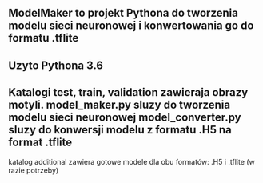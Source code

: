 ModelMaker to projekt Pythona do tworzenia modelu sieci neuronowej i konwertowania go do formatu .tflite
----------------------------------------------------------------------------------------------------------------
Uzyto Pythona 3.6
----------------------------------------------------------------------------------------------------------------
Katalogi test, train, validation zawieraja obrazy motyli.
model_maker.py sluzy do tworzenia modelu sieci neuronowej
model_converter.py sluzy do konwersji modelu z formatu .H5 na format .tflite
----------------------------------------------------------------------------------------------------------------
katalog additional zawiera gotowe modele dla obu formatów: .H5 i .tflite (w razie potrzeby)